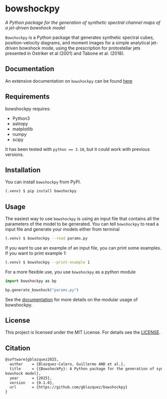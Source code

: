 # bowshockpy

*A Python package for the generation of synthetic spectral channel maps of a jet-driven bowshock model*

``Bowshockpy`` is a Python package that generates synthetic spectral cubes, position-velocity diagrams, and moment images for a simple analytical jet-driven bowshock mode, using the prescription for protostellar jets presented in Ostriker et al (2001) and Tabone et al. (2018).

<!--
 computes spectral channel maps of jet-driven bowshock model. The bowshock shell morphology and kinematics are determined from the momentum conservation in the interaction of jet material ejected sideways by an internal working surface and the ambient medium (or a surrounding disk wind moving in the jet axis direction). Well mixing between the jet and ambient material are assumed.
-->

## Documentation

An extensive documentation on ``bowshockpy`` can be found [here](https://bowshockpy.readthedocs.io/en/latest/)


## Requirements
bowshockpy requires:

* Python3 
* astropy
* matplotlib
* numpy
* scipy 

It has been tested with `python == 3.10`, but it could work with previous versions.


## Installation

You can install ``bowshockpy`` from PyPI. 

```bash
(.venv) $ pip install bowshockpy 
```

## Usage

The easiest way to use ``bowshockpy`` is using an input file that contains all the parameters of the model to be generated. You can tell ``bowshockpy`` to read a input file and generate your models either from terminal

```bash
(.venv) $ bowshockpy --read params.py 
```

If you want to use an example of an input file, you can print some examples. If you want to print example 1:

```bash
(.venv) $ bowshockpy --print-example 1
```

For a more flexible use, you use ``bowshockpy`` as a python module

```python
import bowshockpy as bp

bp.generate_bowshock("params.py")
```

See the [documentation](https://bowshockpy.readthedocs.io/en/latest/) for more details on the modular usage of bowshockpy.

## License

This project is licensed under the MIT License. For details see the [LICENSE](LICENSE).


## Citation

```tex
@software{gblazquez2025,
  author    = {Blazquez-Calero, Guillermo AND et al.},
  title     = {{BowshockPy}: A Python package for the generation of synthetic spectral channel maps of a jet-driven
bowshock model},
  year      = {2025},
  version   = {0.1.0},
  url       = {https://github.com/gblazquez/bowshockpy}
}
```
